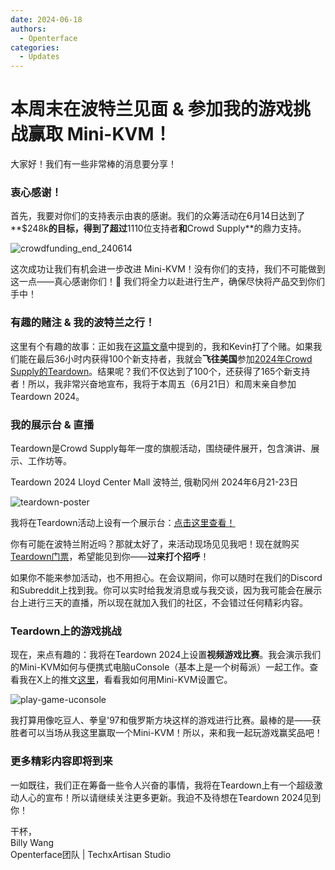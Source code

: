 ```yaml
---
date: 2024-06-18
authors:
  - Openterface
categories:
  - Updates
---
```


# 本周末在波特兰见面 & 参加我的游戏挑战赢取 Mini-KVM！

大家好！我们有一些非常棒的消息要分享！

### 衷心感谢！
首先，我要对你们的支持表示由衷的感谢。我们的众筹活动在6月14日达到了**$248k**的目标，得到了超过**1110位支持者**和**Crowd Supply**的鼎力支持。

![crowdfunding_end_240614](https://www.crowdsupply.com/img/b812/9768a2ad-1b78-45dd-966c-942c170fb812/crowdfunding-end-240614_jpg_md-xl.jpg)

这次成功让我们有机会进一步改进 Mini-KVM！没有你们的支持，我们不可能做到这一点——真心感谢你们！🧡 我们将全力以赴进行生产，确保尽快将产品交到你们手中！

### 有趣的赌注 & 我的波特兰之行！
这里有个有趣的故事：正如我在[这篇文章](https://www.crowdsupply.com/techxartisan/openterface-mini-kvm/updates/last-hours-to-back-and-mini-kvms-at-tech-frontlines)中提到的，我和Kevin打了个赌。如果我们能在最后36小时内获得100个新支持者，我就会**飞往美国**参加[2024年Crowd Supply的Teardown](https://www.crowdsupply.com/teardown/portland-2024)。结果呢？我们不仅达到了100个，还获得了165个新支持者！所以，我非常兴奋地宣布，我将于本周五（6月21日）和周末亲自参加Teardown 2024。

### 我的展示台 & 直播
Teardown是Crowd Supply每年一度的旗舰活动，围绕硬件展开，包含演讲、展示、工作坊等。

Teardown 2024 Lloyd Center Mall 波特兰, 俄勒冈州 2024年6月21-23日

![teardown-poster](https://www.crowdsupply.com/img/25ea/1d486985-1024-45ca-8b7d-0bdc388e25ea/twitter-1600-1900-td2024-wires_jpg_md-xl.jpg)

我将在Teardown活动上设有一个展示台：[点击这里查看！](https://www.crowdsupply.com/teardown/portland-2024/demo/openterface-mini-kvm-turn-your-laptop-as-a-kvm-console)

你有可能在波特兰附近吗？那就太好了，来活动现场见见我吧！现在就购买[Teardown门票](https://www.crowdsupply.com/teardown/portland-2024)，希望能见到你——**过来打个招呼**！

如果你不能来参加活动，也不用担心。在会议期间，你可以随时在我们的Discord和Subreddit上找到我。你可以实时给我发消息或与我交谈，因为我可能会在展示台上进行三天的直播，所以现在就加入我们的社区，不会错过任何精彩内容。

### Teardown上的游戏挑战
现在，来点有趣的：我将在Teardown 2024上设置**视频游戏比赛**。我会演示我们的Mini-KVM如何与便携式电脑uConsole（基本上是一个树莓派）一起工作。查看我在X上的推文[这里](https://x.com/TechxArtisan/status/1802675690015424962)，看看我如何用Mini-KVM设置它。

![play-game-uconsole](https://www.crowdsupply.com/img/c4d2/d5fe66f3-4f3e-4398-bd11-494ae317c4d2/play-game-uconsole_png_md-xl.jpg)

我打算用像吃豆人、拳皇'97和俄罗斯方块这样的游戏进行比赛。最棒的是——获胜者可以当场从我这里赢取一个Mini-KVM！所以，来和我一起玩游戏赢奖品吧！

### 更多精彩内容即将到来
一如既往，我们正在筹备一些令人兴奋的事情，我将在Teardown上有一个超级激动人心的宣布！所以请继续关注更多更新。我迫不及待想在Teardown 2024见到你！

干杯，  
Billy Wang  
Openterface团队 | TechxArtisan Studio